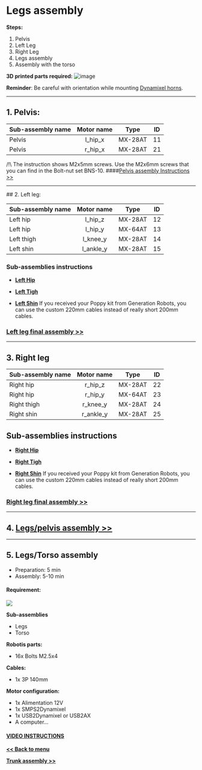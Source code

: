 # Legs assembly

**Steps:**
1. Pelvis
2. Left Leg
3. Right Leg
4. Legs assembly
5. Assembly with the torso

**3D printed parts required:**
![image](../img/parts_legs.JPG)



**Reminder**: Be careful with orientation while mounting [Dynamixel horns](dynamixel_hardware.md).


<hr />

## 1. Pelvis:
| Sub-assembly name |  Motor name |   Type  | ID |
|-------------------|:-----------:|:-------:|:--:|
| Pelvis            |  l\_hip\_x  | MX-28AT | 11 |
| Pelvis            |  r\_hip\_x  | MX-28AT | 21 |


/!\ The instruction shows M2x5mm screws. Use the M2x6mm screws that you can find in the Bolt-nut set BNS-10.
####[Pelvis assembly Instructions >>](https://github.com/poppy-project/Poppy-lightweight-biped-legs/blob/master/doc/subassemblies/pelvis_assembly_instructions.md)

<hr />
## 2. Left leg:

| Sub-assembly name |  Motor name |   Type  | ID |
|-------------------|:-----------:|:-------:|:--:|
| Left hip          |  l\_hip\_z  | MX-28AT | 12 |
| Left hip          |  l\_hip\_y  | MX-64AT | 13 |
| Left thigh        |  l\_knee\_y | MX-28AT | 14 |
| Left shin         | l\_ankle\_y | MX-28AT | 15 |



### Sub-assemblies instructions

- **[Left Hip](https://github.com/poppy-project/Poppy-lightweight-biped-legs/blob/master/doc/subassemblies/left_hip_assembly_instructions.md)**

-   **[Left Tigh](https://github.com/poppy-project/Poppy-lightweight-biped-legs/blob/master/doc/subassemblies/left_thigh_assembly_instructions.md)**

-   **[Left Shin](https://github.com/poppy-project/Poppy-lightweight-biped-legs/blob/master/doc/subassemblies/left_shin_assembly_instructions.md)**
If you received your Poppy kit from Generation Robots, you can use the custom 220mm cables instead of really short 200mm cables.

### [Left leg final assembly >>](https://github.com/poppy-project/Poppy-lightweight-biped-legs/blob/master/doc/subassemblies/left_leg_assembly_instructions.md)

<hr/>

## 3. Right leg

| Sub-assembly name |  Motor name |   Type  | ID |
|-------------------|:-----------:|:-------:|:--:|
| Right hip         |  r\_hip\_z  | MX-28AT | 22 |
| Right hip         |  r\_hip\_y  | MX-64AT | 23 |
| Right thigh       |  r\_knee\_y | MX-28AT | 24 |
| Right shin        | r\_ankle\_y | MX-28AT | 25 |



## Sub-assemblies instructions

-   **[Right Hip](https://github.com/poppy-project/Poppy-lightweight-biped-legs/blob/master/doc/subassemblies/right_hip_assembly_instructions.md)**

-   **[Right Tigh](https://github.com/poppy-project/Poppy-lightweight-biped-legs/blob/master/doc/subassemblies/right_thigh_assembly_instructions.md)**

-   **[Right Shin](https://github.com/poppy-project/Poppy-lightweight-biped-legs/blob/master/doc/subassemblies/right_shin_assembly_instructions.md)**
    If you received your Poppy kit from Generation Robots, you can use
    the custom 220mm cables instead of really short 200mm cables.

### [Right leg final assembly >>](https://github.com/poppy-project/Poppy-lightweight-biped-legs/blob/master/doc/subassemblies/right_leg_assembly_instructions.md)


<hr />


## 4. [Legs/pelvis assembly >>](https://github.com/poppy-project/Poppy-lightweight-biped-legs/blob/master/doc/legs_assembly_instructions.md)

<hr />


## 5. Legs/Torso assembly

- Preparation: 5 min
- Assembly: 5-10 min


#### Requirement:
![](../img/poppy_humanoid_assembly_BOM.jpg)

**Sub-assemblies**
- Legs
- Torso

**Robotis parts:**
- 16x Bolts M2.5x4

**Cables:**
- 1x 3P 140mm

**Motor configuration:**
- 1x Alimentation 12V
- 1x SMPS2Dynamixel
- 1x USB2Dynamixel or USB2AX
- A computer...

#### [VIDEO INSTRUCTIONS](http://youtu.be/5i0xVlrJc-8)

[**<< Back to menu**](assemblyGuide.md)

[**Trunk assembly >>**](trunk_assembly.md)

